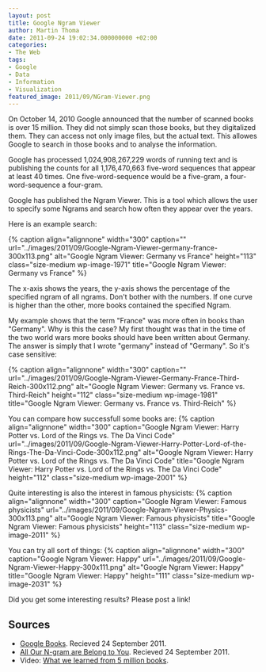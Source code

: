 ```yaml
---
layout: post
title: Google Ngram Viewer
author: Martin Thoma
date: 2011-09-24 19:02:34.000000000 +02:00
categories:
- The Web
tags:
- Google
- Data
- Information
- Visualization
featured_image: 2011/09/NGram-Viewer.png
---
```

On October 14, 2010 Google announced that the number of scanned books is over 15 million. They did not simply scan those books, but they digitalized them. They can access not only image files, but the actual text. This allowes Google to search in those books and to analyse the information.

Google has processed 1,024,908,267,229 words of running text and is publishing the counts for all 1,176,470,663 five-word sequences that appear at least 40 times. One five-word-sequence would be a five-gram, a four-word-sequence a four-gram.

Google has published the Ngram Viewer. This is a tool which allows the user to specify some Ngrams and search how often they appear over the years.

Here is an example search:

{% caption align="alignnone" width="300" caption="" url="../images/2011/09/Google-Ngram-Viewer-germany-france-300x113.png" alt="Google Ngram Viewer: Germany vs France"  height="113" class="size-medium wp-image-1971" title="Google Ngram Viewer: Germany vs France" %}

The x-axis shows the years, the y-axis shows the percentage of the specified ngram of all ngrams.
Don't bother with the numbers. If one curve is higher than the other, more books contained the specified Ngram.

My example shows that the term "France" was more often in books than "Germany". Why is this the case? My first thought was that in the time of the two world wars more books should have been written about Germany. The answer is simply that I wrote "germany" instead of "Germany". So it's case sensitive:

{% caption align="alignnone" width="300" caption="" url="../images/2011/09/Google-Ngram-Viewer-Germany-France-Third-Reich-300x112.png" alt="Google Ngram Viewer: Germany vs. France vs. Third-Reich"  height="112" class="size-medium wp-image-1981" title="Google Ngram Viewer: Germany vs. France vs. Third-Reich" %}

You can compare how successfull some books are:
{% caption align="alignnone" width="300" caption="Google Ngram Viewer: Harry Potter vs. Lord of the Rings vs. The Da Vinci Code" url="../images/2011/09/Google-Ngram-Viewer-Harry-Potter-Lord-of-the-Rings-The-Da-Vinci-Code-300x112.png" alt="Google Ngram Viewer: Harry Potter vs. Lord of the Rings vs. The Da Vinci Code" title="Google Ngram Viewer: Harry Potter vs. Lord of the Rings vs. The Da Vinci Code" height="112" class="size-medium wp-image-2001" %}

Quite interesting is also the interest in famous physicists:
{% caption align="alignnone" width="300" caption="Google Ngram Viewer: Famous physicists" url="../images/2011/09/Google-Ngram-Viewer-Physics-300x113.png" alt="Google Ngram Viewer: Famous physicists" title="Google Ngram Viewer: Famous physicists" height="113" class="size-medium wp-image-2011" %}

You can try all sort of things:
{% caption align="alignnone" width="300" caption="Google Ngram Viewer: Happy" url="../images/2011/09/Google-Ngram-Viewer-Happy-300x111.png" alt="Google Ngram Viewer: Happy" title="Google Ngram Viewer: Happy" height="111" class="size-medium wp-image-2031" %}

Did you get some interesting results? Please post a link!

<h2>Sources</h2>
<ul>
	<li><a title="Google Books" href="http://en.wikipedia.org/wiki/Google_Books">Google Books</a>. Recieved 24 September 2011.</li>
	<li><a href="http://googleresearch.blogspot.com/2006/08/all-our-n-gram-are-belong-to-you.html">All Our N-gram are Belong to You</a>. Recieved 24 September 2011.</li>
	<li>Video: <a href="http://www.ted.com/talks/what_we_learned_from_5_million_books.html">What we learned from 5 million books</a>.</li>
</ul>
